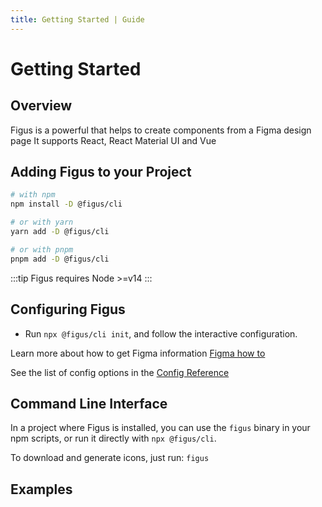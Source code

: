 ```yaml
---
title: Getting Started | Guide
---
```


# Getting Started

## Overview

Figus is a powerful that helps to create components from a Figma design page
It supports React, React Material UI and Vue

## Adding Figus to your Project

```bash
# with npm
npm install -D @figus/cli

# or with yarn
yarn add -D @figus/cli

# or with pnpm
pnpm add -D @figus/cli
```

:::tip
Figus requires Node >=v14
:::

## Configuring Figus

- Run `npx @figus/cli init`, and follow the interactive configuration.

Learn more about how to get Figma information [Figma how to](./figma.md)

See the list of config options in the [Config Reference](../config/app-configs.md)

## Command Line Interface

In a project where Figus is installed, you can use the `figus` binary in your npm scripts, or run it directly with `npx @figus/cli`.

To download and generate icons, just run: `figus`


## Examples
